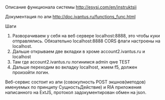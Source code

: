 Описание функционала системы
http://esysi.com/en/instruktsii

Документация по апи
http://doc.ivantus.ru/functions_func.html

Шаги
1. Разворачиваем у себя на веб сервере localhost:8888, это чтобы куки отправлялись. Обязательно localhost:8888 CORS флаги настроены на localhost.
2. Дальше открываем две вкладки в хроме account2.ivantus.ru и localhost
3. Там где account2.ivantus.ru логинимся admin qwe TEST
4. Дальше переходим во вкладку localhost, жмем f5, должен произойти логин.

Веб-сервис состоит из апи (совокупность POST экшнов(методов) именуемых по принципу СущностьДействие)
и RIA приложения написанного на ExtJS, протокол задокументирован обмен на json.
